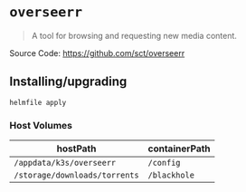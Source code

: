 # `overseerr`

> A tool for browsing and requesting new media content.

Source Code: https://github.com/sct/overseerr

## Installing/upgrading

```shell
helmfile apply
```

### Host Volumes

| hostPath                      | containerPath |
| ----------------------------- | ------------- |
| `/appdata/k3s/overseerr`      | `/config`     |
| `/storage/downloads/torrents` | `/blackhole`  |
